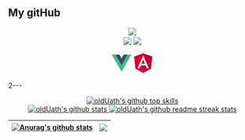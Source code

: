
## My gitHub
<div align="center">
	<div align="center"><a><img width="48%" src="https://github-readme-streak-stats.herokuapp.com/?user=oldUath&theme=buefy&show_icons=true" /></a></div>
	<div align="center">
		<a><img  height="162px" src="https://github-readme-stats.vercel.app/api?username=oldUath&theme=buefy&show_icons=true" /></a>
		<a href=""><img  height="162px" src="https://github-readme-stats.vercel.app/api/top-langs/?username=oldUath&layout=compact&theme=buefy&show_icons=true" /></a>
	</div>
  
</div>
<p align="center">
	<img src="https://github.com/oldUath/to-beautiful/blob/main/icon/vuejs.svg" width="40" height="40" alt="vue" />
	<img src="https://github.com/oldUath/to-beautiful/blob/main/icon/angularjs.svg" width="40" height="40" alt="css" />
</p>
2---
<p align="center">
	<a href="https://github.com/programmer-zhang" target="_blank">
		<img src="https://github-readme-stats.vercel.app/api/top-langs/?username=oldUath&layout=compact&hide=html&theme=dark" width="45%" alt="oldUath's github top skills"/>
	</a>
	<br/>
	<a href="https://github.com/oldUath" target="_blank">
		<img src="https://github-readme-stats.vercel.app/api?username=oldUath&theme=dark&show_icons=true" width="45%" alt="oldUath's github stats"/>
	</a>
	<a href="https://github.com/oldUath" target="_blank">
		<img src="https://github-readme-streak-stats.herokuapp.com/?user=oldUath&theme=highcontrast" width="45%" alt="oldUath's github readme streak stats"/>
	</a>
</p>


| <a href=""><img align="center" src="https://github-readme-stats.vercel.app/api?username=oldUath&show_icons=true&include_all_commits=true&theme=buefy&hide_border=true" alt="Anurag's github stats" /></a> | <a href=""><img align="center" src="https://github-readme-stats.vercel.app/api/top-langs/?username=oldUath&layout=compact&theme=buefy&hide_border=true" /></a> |
| ------------- | ------------- |
